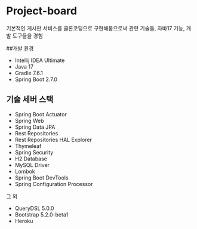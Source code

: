 # Project-board
기본적인 게시판 서비스를 클론코딩으로 구현해봄으로써 관련 기술들, 자바17 기능, 개발 도구들을 경험

##개발 환경

* Intellij IDEA Ultimate
* Java 17
* Gradle 7.6.1
* Spring Boot 2.7.0

## 기술 세버 스택

* Spring Boot Actuator
* Spring Web
* Spring Data JPA
* Rest Repositories
* Rest Repositories HAL Explorer
* Thymeleaf
* Spring Security
* H2 Database
* MySQL Driver
* Lombok
* Spring Boot DevTools
* Spring Configuration Processor

그 외

* QueryDSL 5.0.0
* Bootstrap 5.2.0-beta1
* Heroku
